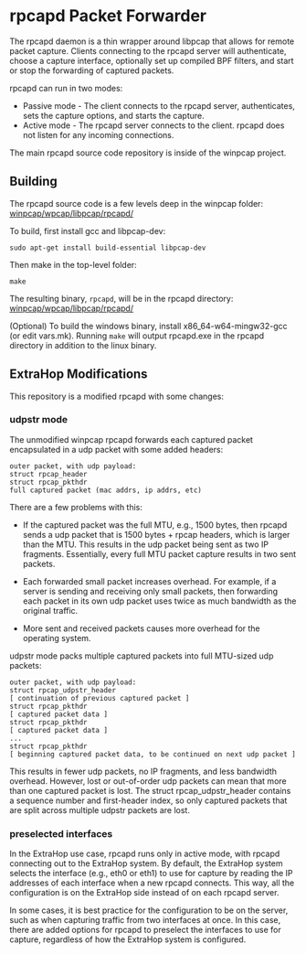 rpcapd Packet Forwarder
=======================

The rpcapd daemon is a thin wrapper around libpcap that allows for remote
packet capture. Clients connecting to the rpcapd server will authenticate,
choose a capture interface, optionally set up compiled BPF filters,
and start or stop the forwarding of captured packets.

rpcapd can run in two modes:

*   Passive mode - The client connects to the rpcapd server, authenticates,
    sets the capture options, and starts the capture.
*   Active mode - The rpcapd server connects to the client.  rpcapd
    does not listen for any incoming connections.

The main rpcapd source code repository is inside of the winpcap project.


Building
--------

The rpcapd source code is a few levels deep in the winpcap folder:
[winpcap/wpcap/libpcap/rpcapd/](winpcap/wpcap/libpcap/rpcapd/)

To build, first install gcc and libpcap-dev:

    sudo apt-get install build-essential libpcap-dev

Then make in the top-level folder:

    make

The resulting binary, `rpcapd`, will be in the rpcapd directory:
[winpcap/wpcap/libpcap/rpcapd/](winpcap/wpcap/libpcap/rpcapd/)

(Optional) To build the windows binary, install x86_64-w64-mingw32-gcc (or
edit vars.mk).  Running `make` will output rpcapd.exe in the rpcapd directory
in addition to the linux binary.


ExtraHop Modifications
----------------------

This repository is a modified rpcapd with some changes:

### udpstr mode

The unmodified winpcap rpcapd forwards each captured packet encapsulated
in a udp packet with some added headers:

    outer packet, with udp payload:
    struct rpcap_header
    struct rpcap_pkthdr
    full captured packet (mac addrs, ip addrs, etc)

There are a few problems with this:

*   If the captured packet was the full MTU, e.g., 1500 bytes, then rpcapd
    sends a udp packet that is 1500 bytes + rpcap headers, which is larger
    than the MTU. This results in the udp packet being sent as two
    IP fragments. Essentially, every full MTU packet capture results
    in two sent packets.

*   Each forwarded small packet increases overhead. For example, if a
    server is sending and receiving only small packets, then
    forwarding each packet in its own udp packet uses twice as
    much bandwidth as the original traffic.

*   More sent and received packets causes more overhead for the operating
    system.

udpstr mode packs multiple captured packets into full MTU-sized udp
packets:

    outer packet, with udp payload:
    struct rpcap_udpstr_header
    [ continuation of previous captured packet ]
    struct rpcap_pkthdr
    [ captured packet data ]
    struct rpcap_pkthdr
    [ captured packet data ]
    ...
    struct rpcap_pkthdr
    [ beginning captured packet data, to be continued on next udp packet ]

This results in fewer udp packets, no IP fragments, and less bandwidth
overhead. However, lost or out-of-order udp packets can mean that more than
one captured packet is lost. The struct rpcap_udpstr_header contains a sequence
number and first-header index, so only captured packets that are split across
multiple udpstr packets are lost.

### preselected interfaces

In the ExtraHop use case, rpcapd runs only in active mode, with rpcapd
connecting out to the ExtraHop system. By default,
the ExtraHop system selects the interface (e.g., eth0 or eth1) to use for capture 
by reading the IP addresses of each interface when a new rpcapd connects.
This way, all the configuration is on the ExtraHop side instead of on each
rpcapd server.

In some cases, it is best practice for the configuration to be on the server,
such as when capturing traffic from two interfaces at once. In this case, there
are added options for rpcapd to preselect the interfaces to use for capture,
regardless of how the ExtraHop system is configured.

